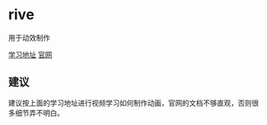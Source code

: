 # rive

用于动效制作

[学习地址](https://www.bilibili.com/video/BV1kH4y1W7pV/?spm_id_from=333.788.recommend_more_video.18&vd_source=3509947f569e04aa5c144447e22d0ceb)
[官网](https://editor.rive.app/home)

## 建议

建议按上面的学习地址进行视频学习如何制作动画，官网的文档不够直观，否则很多细节弄不明白。
